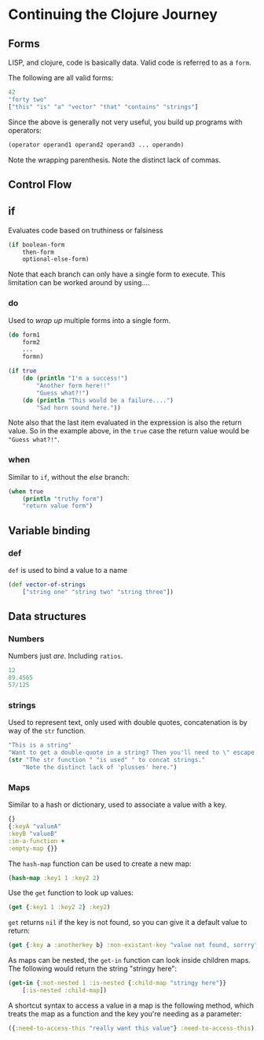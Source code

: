 # Continuing the Clojure Journey

## Forms

LISP, and clojure, code is basically data. Valid code is referred to as a `form`.

The following are all valid forms:

```clojure
42
"forty two"
["this" "is" "a" "vector" "that" "contains" "strings"]
```

Since the above is generally not very useful, you build up programs with operators:

```clojure
(operator operand1 operand2 operand3 ... operandn)
```

Note the wrapping parenthesis. Note the distinct lack of commas.

## Control Flow

## if

Evaluates code based on truthiness or falsiness

```clojure
(if boolean-form
    then-form
    optional-else-form)
```

Note that each branch can only have a single form to execute. This limitation can be worked around by using....

### do

Used to _wrap up_ multiple forms into a single form.

```clojure
(do form1
    form2
    ...
    formn)
```

```clojure
(if true
    (do (println "I'm a success!")
        "Another form here!!"
        "Guess what?!")
    (do (println "This would be a failure....")
        "Sad horn sound here."))
```

Note also that the last item evaluated in the expression is also the return value. So in the example above, in the `true` case the return value would be `"Guess what?!"`. 

### when

Similar to `if`, without the _else_ branch:

```clojure
(when true
    (println "truthy form")
    "return value form")
```

## Variable binding

### def

`def` is used to bind a value to a name

```clojure
(def vector-of-strings
    ["string one" "string two" "string three"])
```

## Data structures

### Numbers

Numbers just *are*. Including `ratios`.

```clojure
12
89.4565
57/125
```

### strings

Used to represent text, only used with double quotes, concatenation is by way of the `str` function.

```clojure
"This is a string"
"Want to get a double-quote in a string? Then you'll need to \" escape with the backslash."
(str "The str function " "is used" " to concat strings."
    "Note the distinct lack of 'plusses' here.")
```

### Maps

Similar to a hash or dictionary, used to associate a value with a key.

```clojure
{}
{:keyA "valueA"
:keyB "valueB"
:im-a-function +
:empty-map {}}
```

The `hash-map` function can be used to create a new map:

```clojure
(hash-map :key1 1 :key2 2)
```

Use the `get` function to look up values:

```clojure
(get {:key1 1 :key2 2} :key2)
```

`get` returns `nil` if the key is not found, so you can give it a default value to return:

```clojure
(get {:key a :anotherkey b} :non-existant-key "value not found, sorrry")
```

As maps can be nested, the `get-in` function can look inside children maps. The following would return the string "stringy here":

```clojure
(get-in {:not-nested 1 :is-nested {:child-map "stringy here"}} 
    [:is-nested :child-map])
```

A shortcut syntax to access a value in a map is the following method, which treats the map as a function and the key you're needing as a parameter:

```clojure
({:need-to-access-this "really want this value"} :need-to-access-this)
```


